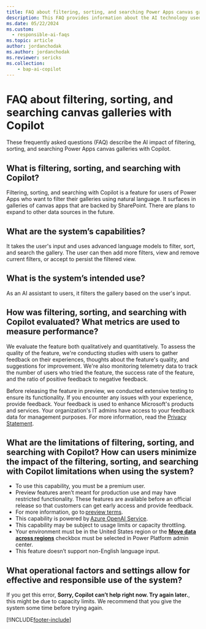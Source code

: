 ```yaml
---
title: FAQ about filtering, sorting, and searching Power Apps canvas galleries with Copilot 
description: This FAQ provides information about the AI technology used to filter, sort, and search Power Apps canvas galleries with Copilot, along with key considerations and details about how AI is used, how it was tested and evaluated, and any specific limitations. 
ms.date: 05/22/2024
ms.custom: 
  - responsible-ai-faqs
ms.topic: article
author: jordanchodak
ms.author: jordanchodak
ms.reviewer: sericks
ms.collection: 
    - bap-ai-copilot 
---
```


# FAQ about filtering, sorting, and searching canvas galleries with Copilot

These frequently asked questions (FAQ) describe the AI impact of filtering, sorting, and searching Power Apps canvas galleries with Copilot. 

##  What is filtering, sorting, and searching with Copilot? 

Filtering, sorting, and searching with Copilot is a feature for users of Power Apps who want to filter their galleries using natural language. It surfaces in galleries of canvas apps that are backed by SharePoint. There are plans to expand to other data sources in the future. 

## What are the system’s capabilities? 

It takes the user's input and uses advanced language models to filter, sort, and search the gallery. The user can then add more filters, view and remove current filters, or accept to persist the filtered view. 

## What is the system’s intended use? 

As an AI assistant to users, it filters the gallery based on the user's input. 

## How was filtering, sorting, and searching with Copilot evaluated? What metrics are used to measure performance? 

We evaluate the feature both qualitatively and quantitatively. To assess the quality of the feature, we're conducting studies with users to gather feedback on their experiences, thoughts about the feature's quality, and suggestions for improvement. We're also monitoring telemetry data to track the number of users who tried the feature, the success rate of the feature, and the ratio of positive feedback to negative feedback.

Before releasing the feature in preview, we conducted extensive testing to ensure its functionality. If you encounter any issues with your experience, provide feedback. Your feedback is used to enhance Microsoft's products and services. Your organization's IT admins have access to your feedback data for management purposes. For more information, read the [Privacy Statement](https://go.microsoft.com/fwlink/?linkid=2182930%22%20\t%20%22_blank).

## What are the limitations of filtering, sorting, and searching with Copilot? How can users minimize the impact of the filtering, sorting, and searching with Copilot limitations when using the system? 

- To use this capability, you must be a premium user. 
- Preview features aren’t meant for production use and may have restricted functionality. These features are available before an official release so that customers can get early access and provide feedback. 
- For more information, go to [preview terms](https://go.microsoft.com/fwlink/?linkid=2189520). 
- This capability is powered by [Azure OpenAI Service](/azure/cognitive-services/openai/overview). 
- This capability may be subject to usage limits or capacity throttling. 
- Your environment must be in the United States region or the [**Move data across regions**](/power-platform/admin/geographical-availability-copilot) checkbox must be selected in Power Platform admin center.
- This feature doesn’t support non-English language input. 

## What operational factors and settings allow for effective and responsible use of the system? 

If you get this error, **Sorry, Copilot can’t help right now. Try again later.**, this might be due to capacity limits. We recommend that you give the system some time before trying again. 
 
[!INCLUDE[footer-include](../../includes/footer-banner.md)]
